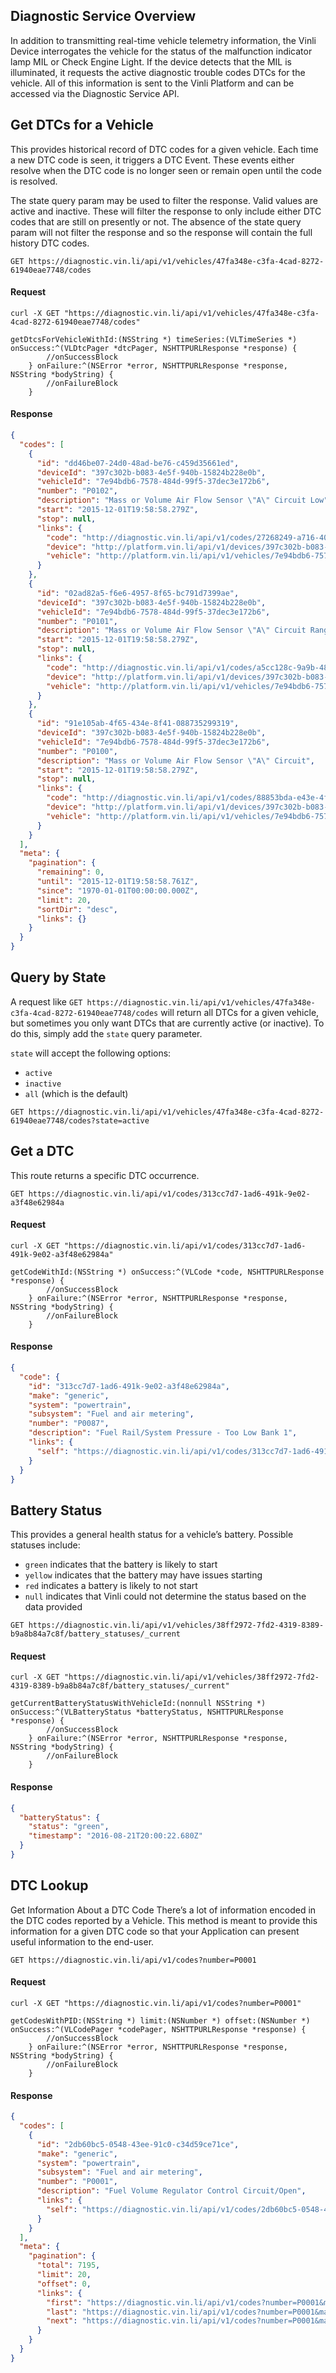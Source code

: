 
## Diagnostic Service Overview
In addition to transmitting real-time vehicle telemetry information, the Vinli Device interrogates the vehicle for the status of the malfunction indicator lamp MIL or Check Engine Light. If the device detects that the MIL is illuminated, it requests the active diagnostic trouble codes DTCs for the vehicle. All of this information is sent to the Vinli Platform and can be accessed via the Diagnostic Service API.

## Get DTCs for a Vehicle
This provides historical record of DTC codes for a given vehicle. Each time a new DTC code is seen, it triggers a DTC Event. These events either resolve when the DTC code is no longer seen or remain open until the code is resolved.

The state query param may be used to filter the response. Valid values are active and inactive. These will filter the response to only include either DTC codes that are still on presently or not. The absence of the state query param will not filter the response and so the response will contain the full history DTC codes.

```endpoint
GET https://diagnostic.vin.li/api/v1/vehicles/47fa348e-c3fa-4cad-8272-61940eae7748/codes
```
#### Request
```curl
curl -X GET "https://diagnostic.vin.li/api/v1/vehicles/47fa348e-c3fa-4cad-8272-61940eae7748/codes"
```
```objc
getDtcsForVehicleWithId:(NSString *) timeSeries:(VLTimeSeries *) onSuccess:^(VLDtcPager *dtcPager, NSHTTPURLResponse *response) {
        //onSuccessBlock
    } onFailure:^(NSError *error, NSHTTPURLResponse *response, NSString *bodyString) {
        //onFailureBlock
    }
```

#### Response
```json
{
  "codes": [
    {
      "id": "dd46be07-24d0-48ad-be76-c459d35661ed",
      "deviceId": "397c302b-b083-4e5f-940b-15824b228e0b",
      "vehicleId": "7e94bdb6-7578-484d-99f5-37dec3e172b6",
      "number": "P0102",
      "description": "Mass or Volume Air Flow Sensor \"A\" Circuit Low",
      "start": "2015-12-01T19:58:58.279Z",
      "stop": null,
      "links": {
        "code": "http://diagnostic.vin.li/api/v1/codes/27268249-a716-402c-8550-7fc0d4ae6335",
        "device": "http://platform.vin.li/api/v1/devices/397c302b-b083-4e5f-940b-15824b228e0b",
        "vehicle": "http://platform.vin.li/api/v1/vehicles/7e94bdb6-7578-484d-99f5-37dec3e172b6"
      }
    },
    {
      "id": "02ad82a5-f6e6-4957-8f65-bc791d7399ae",
      "deviceId": "397c302b-b083-4e5f-940b-15824b228e0b",
      "vehicleId": "7e94bdb6-7578-484d-99f5-37dec3e172b6",
      "number": "P0101",
      "description": "Mass or Volume Air Flow Sensor \"A\" Circuit Range/Performance",
      "start": "2015-12-01T19:58:58.279Z",
      "stop": null,
      "links": {
        "code": "http://diagnostic.vin.li/api/v1/codes/a5cc128c-9a9b-487d-a6dd-375a9cc62dc4",
        "device": "http://platform.vin.li/api/v1/devices/397c302b-b083-4e5f-940b-15824b228e0b",
        "vehicle": "http://platform.vin.li/api/v1/vehicles/7e94bdb6-7578-484d-99f5-37dec3e172b6"
      }
    },
    {
      "id": "91e105ab-4f65-434e-8f41-088735299319",
      "deviceId": "397c302b-b083-4e5f-940b-15824b228e0b",
      "vehicleId": "7e94bdb6-7578-484d-99f5-37dec3e172b6",
      "number": "P0100",
      "description": "Mass or Volume Air Flow Sensor \"A\" Circuit",
      "start": "2015-12-01T19:58:58.279Z",
      "stop": null,
      "links": {
        "code": "http://diagnostic.vin.li/api/v1/codes/88853bda-e43e-4f60-bd72-8083ff02c85f",
        "device": "http://platform.vin.li/api/v1/devices/397c302b-b083-4e5f-940b-15824b228e0b",
        "vehicle": "http://platform.vin.li/api/v1/vehicles/7e94bdb6-7578-484d-99f5-37dec3e172b6"
      }
    }
  ],
  "meta": {
    "pagination": {
      "remaining": 0,
      "until": "2015-12-01T19:58:58.761Z",
      "since": "1970-01-01T00:00:00.000Z",
      "limit": 20,
      "sortDir": "desc",
      "links": {}
    }
  }
}
```

## Query by State
A request like `GET https://diagnostic.vin.li/api/v1/vehicles/47fa348e-c3fa-4cad-8272-61940eae7748/codes` will return all DTCs for a given vehicle, but sometimes you only want DTCs that are currently active (or inactive). To do this, simply add the `state` query parameter.

`state` will accept the following options:
* `active`
* `inactive`
* `all` (which is the default)

```endpoint
GET https://diagnostic.vin.li/api/v1/vehicles/47fa348e-c3fa-4cad-8272-61940eae7748/codes?state=active
```

## Get a DTC
This route returns a specific DTC occurrence.

```endpoint
GET https://diagnostic.vin.li/api/v1/codes/313cc7d7-1ad6-491k-9e02-a3f48e62984a
```
#### Request
```curl
curl -X GET "https://diagnostic.vin.li/api/v1/codes/313cc7d7-1ad6-491k-9e02-a3f48e62984a"
```
```objc
getCodeWithId:(NSString *) onSuccess:^(VLCode *code, NSHTTPURLResponse *response) {
        //onSuccessBlock
    } onFailure:^(NSError *error, NSHTTPURLResponse *response, NSString *bodyString) {
        //onFailureBlock
    }
```

#### Response
```json
{
  "code": {
    "id": "313cc7d7-1ad6-491k-9e02-a3f48e62984a",
    "make": "generic",
    "system": "powertrain",
    "subsystem": "Fuel and air metering",
    "number": "P0087",
    "description": "Fuel Rail/System Pressure - Too Low Bank 1",
    "links": {
      "self": "https://diagnostic.vin.li/api/v1/codes/313cc7d7-1ad6-491k-9e02-a3f48e62984a"
    }
  }
}
```

## Battery Status
This provides a general health status for a vehicle’s battery. Possible statuses include:
* `green` indicates that the battery is likely to start
* `yellow` indicates that the battery may have issues starting
* `red` indicates a battery is likely to not start
* `null` indicates that Vinli could not determine the status based on the data provided

```endpoint
GET https://diagnostic.vin.li/api/v1/vehicles/38ff2972-7fd2-4319-8389-b9a8b84a7c8f/battery_statuses/_current
```

#### Request
```curl
curl -X GET "https://diagnostic.vin.li/api/v1/vehicles/38ff2972-7fd2-4319-8389-b9a8b84a7c8f/battery_statuses/_current"
```
```objc
getCurrentBatteryStatusWithVehicleId:(nonnull NSString *) onSuccess:^(VLBatteryStatus *batteryStatus, NSHTTPURLResponse *response) {
        //onSuccessBlock
    } onFailure:^(NSError *error, NSHTTPURLResponse *response, NSString *bodyString) {
        //onFailureBlock
    }
```

#### Response
```json
{
  "batteryStatus": {
    "status": "green",
    "timestamp": "2016-08-21T20:00:22.680Z"
  }
}
```

## DTC Lookup
Get Information About a DTC Code
There’s a lot of information encoded in the DTC codes reported by a Vehicle. This method is meant to provide this information for a given DTC code so that your Application can present useful information to the end-user.

```endpoint
GET https://diagnostic.vin.li/api/v1/codes?number=P0001
```
#### Request
```curl
curl -X GET "https://diagnostic.vin.li/api/v1/codes?number=P0001"
```
```objc
getCodesWithPID:(NSString *) limit:(NSNumber *) offset:(NSNumber *) onSuccess:^(VLCodePager *codePager, NSHTTPURLResponse *response) {
        //onSuccessBlock
    } onFailure:^(NSError *error, NSHTTPURLResponse *response, NSString *bodyString) {
        //onFailureBlock
    }
```

#### Response
```json
{
  "codes": [
    {
      "id": "2db60bc5-0548-43ee-91c0-c34d59ce71ce",
      "make": "generic",
      "system": "powertrain",
      "subsystem": "Fuel and air metering",
      "number": "P0001",
      "description": "Fuel Volume Regulator Control Circuit/Open",
      "links": {
        "self": "https://diagnostic.vin.li/api/v1/codes/2db60bc5-0548-43ee-91c0-c34d59ce71ce"
      }
    }
  ],
  "meta": {
    "pagination": {
      "total": 7195,
      "limit": 20,
      "offset": 0,
      "links": {
        "first": "https://diagnostic.vin.li/api/v1/codes?number=P0001&make=generic&limit=20&offset=0",
        "last": "https://diagnostic.vin.li/api/v1/codes?number=P0001&make=generic&limit=20&offset=7180",
        "next": "https://diagnostic.vin.li/api/v1/codes?number=P0001&make=generic&limit=20&offset=20"
      }
    }
  }
}
```
